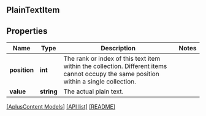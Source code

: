 ## PlainTextItem

## Properties

Name | Type | Description | Notes
------------ | ------------- | ------------- | -------------
**position** | **int** | The rank or index of this text item within the collection. Different items cannot occupy the same position within a single collection. |
**value** | **string** | The actual plain text. |

[[AplusContent Models]](../) [[API list]](../../Api) [[README]](../../../README.md)
